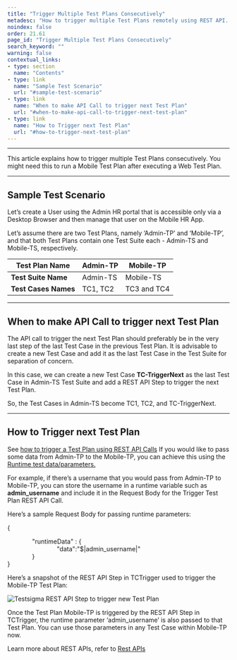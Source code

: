 ```yaml
---
title: "Trigger Multiple Test Plans Consecutively"
metadesc: "How to trigger multiple Test Plans remotely using REST API. With this you can run a Mobile Test Plan after executing a Web Test Plan"
noindex: false
order: 21.61
page_id: "Trigger Multiple Test Plans Consecutively"
search_keyword: ""
warning: false
contextual_links:
- type: section
  name: "Contents"
- type: link
  name: "Sample Test Scenario"
  url: "#sample-test-scenario"
- type: link
  name: "When to make API Call to trigger next Test Plan"
  url: "#when-to-make-api-call-to-trigger-next-test-plan"
- type: link
  name: "How to Trigger next Test Plan"
  url: "#how-to-trigger-next-test-plan"
---
```


---

This article explains how to trigger multiple Test Plans consecutively. You might need this to run a Mobile Test Plan after executing a Web Test Plan.

---
## **Sample Test Scenario**

Let’s create a User using the Admin HR portal that is accessible only via a Desktop Browser and then manage that user on the Mobile HR App.

Let’s assume there are two Test Plans, namely ‘Admin-TP’ and ‘Mobile-TP’, and that both Test Plans contain one Test Suite each - Admin-TS and Mobile-TS, respectively.

|**Test Plan Name**|Admin-TP|Mobile-TP|
|---|---|---|
|**Test Suite Name**|Admin-TS|Mobile-TS|
|**Test Cases Names**|TC1, TC2|TC3 and TC4|

---
## **When to make API Call to trigger next Test Plan**

The API call to trigger the next Test Plan should preferably be in the very last step of the last Test Case in the previous Test Plan. It is advisable to create a new Test Case and add it as the last Test Case in the Test Suite for separation of concern.

In this case, we can create a new Test Case **TC-TriggerNext** as the last Test Case in Admin-TS Test Suite and add a REST API Step to trigger the next Test Plan.

So, the Test Cases in Admin-TS become TC1, TC2, and TC-TriggerNext.

---
## **How to Trigger next Test Plan**

See [how to trigger a Test Plan using REST API Calls](https://testsigma.com/docs/api/examples/trigger-test-plan-wait-completion/)
If you would like to pass some data from Admin-TP to the Mobile-TP, you can achieve this using the [Runtime test data/parameters.](https://testsigma.com/docs/test-data/types/runtime/)

For example, if there’s a username that you would pass from Admin-TP to Mobile-TP, you can store the username in a runtime variable such as **admin_username** and include it in the Request Body for the Trigger Test Plan REST API Call.

Here’s a sample Request Body for passing runtime parameters:

{

&emsp;&emsp;&emsp;&emsp;"runtimeData" :  {<br>&emsp;&emsp;&emsp;&emsp;&emsp;&emsp;&emsp;&emsp;"data":"$|admin_username|"
<br>&emsp;&emsp;&emsp;&emsp;}<br>}

Here’s a snapshot of the REST API Step in TCTrigger used to trigger the Mobile-TP Test Plan:

![Testsigma REST API Step to trigger new Test Plan](https://docs.testsigma.com/images/trigger-multiple-test-plans/trigger-multiple-test-plans-testsigma-rest-api-step.png)

Once the Test Plan Mobile-TP is triggered by the REST API Step in TCTrigger, the runtime parameter ‘admin\_username’ is also passed to that Test Plan. You can use those parameters in any Test Case within Mobile-TP now.

Learn more about REST APIs, refer to [Rest APIs](https://testsigma.com/docs/api/overview/)



